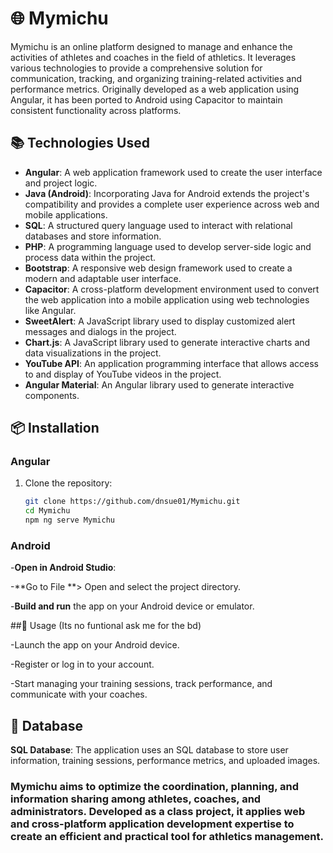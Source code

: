 # 🌐 Mymichu

Mymichu is an online platform designed to manage and enhance the activities of athletes and coaches in the field of athletics.
It leverages various technologies to provide a comprehensive solution for communication, tracking, and organizing training-related activities and performance metrics.
Originally developed as a web application using Angular, it has been ported to Android using Capacitor to maintain consistent functionality across platforms.

## 📚 Technologies Used

- **Angular**: A web application framework used to create the user interface and project logic.
- **Java (Android)**: Incorporating Java for Android extends the project's compatibility and provides a complete user experience across web and mobile applications.
- **SQL**: A structured query language used to interact with relational databases and store information.
- **PHP**: A programming language used to develop server-side logic and process data within the project.
- **Bootstrap**: A responsive web design framework used to create a modern and adaptable user interface.
- **Capacitor**: A cross-platform development environment used to convert the web application into a mobile application using web technologies like Angular.
- **SweetAlert**: A JavaScript library used to display customized alert messages and dialogs in the project.
- **Chart.js**: A JavaScript library used to generate interactive charts and data visualizations in the project.
- **YouTube API**: An application programming interface that allows access to and display of YouTube videos in the project.
- **Angular Material**: An Angular library used to generate interactive components.

## 📦 Installation

### Angular
1. Clone the repository:
   ```bash
   git clone https://github.com/dnsue01/Mymichu.git
   cd Mymichu
   npm ng serve Mymichu
   ```

### Android

-**Open in Android Studio**:

-**Go to File **> Open and select the project directory.

-**Build and run** the app on your Android device or emulator.

##🚀 Usage (Its no funtional ask me for the bd)

-Launch the app on your Android device.

-Register or log in to your account.

-Start managing your training sessions, track performance, and communicate with your coaches.

## 💾 Database

**SQL Database**: The application uses an SQL database to store user information, training sessions, performance metrics, and uploaded images.


### Mymichu aims to optimize the coordination, planning, and information sharing among athletes, coaches, and administrators. Developed as a class project, it applies web and cross-platform application development expertise to create an efficient and practical tool for athletics management.
